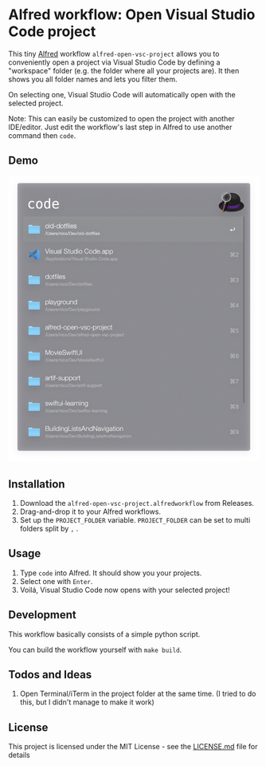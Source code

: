 # Alfred workflow: Open Visual Studio Code project

This tiny [Alfred](https://www.alfredapp.com/) workflow ``alfred-open-vsc-project`` allows you to conveniently open a project via Visual Studio Code by defining a "workspace" folder (e.g. the folder where all your projects are). It then shows you all folder names and lets you filter them.

On selecting one, Visual Studio Code will automatically open with the selected project.

Note: This can easily be customized to open the project with another IDE/editor. Just edit the workflow's last step in Alfred to use another command then ``code``.

## Demo

![alfred-open-vsc-project in action](screenshot.png)

## Installation

1. Download the ``alfred-open-vsc-project.alfredworkflow`` from Releases.
2. Drag-and-drop it to your Alfred workflows.
3. Set up the ``PROJECT_FOLDER`` variable. ``PROJECT_FOLDER`` can be set to multi folders split by ``,`` .

## Usage

1. Type ``code`` into Alfred. It should show you your projects.
2. Select one with ``Enter``.
3. Voilá, Visual Studio Code now opens with your selected project!

## Development

This workflow basically consists of a simple python script.

You can build the workflow yourself with ``make build``.

## Todos and Ideas

1. Open Terminal/iTerm in the project folder at the same time. (I tried to do this, but I didn't manage to make it work)

## License

This project is licensed under the MIT License - see the [LICENSE.md](LICENSE.md) file for details